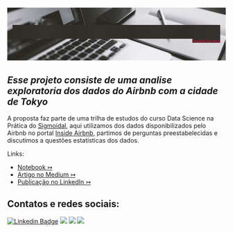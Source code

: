 <p align="center">
  <img src="https://github.com/douglascdsantos/data_science/blob/main/projetos/analisando_os_dados_do_airbnb_(tokyo)/banner_analisando_os_dados_do_airbnb_(tokyo).gif.gif?raw=true" >
</p>


*Esse projeto consiste de uma analise exploratoria dos dados do Airbnb com a cidade de Tokyo*
-
A proposta faz parte de uma trilha de estudos do curso Data Science na Prática do [Sigmoidal](https://www.instagram.com/sigmoidal.ai/), aqui utilizamos dos dados disponibilizados pelo Airbnb no portal [Inside Airbnb](https://insideairbnb.com/), partimos de perguntas preestabelecidas e discutimos a questões estatísticas dos dados.

Links:
- [Notebook ↣](https://colab.research.google.com/github/douglascdsantos/data_science/blob/main/projetos/analisando_os_dados_do_airbnb_(tokyo)/notebook/Analisando_os_Dados_do_Airbnb_(Tokyo).ipynb)
- [Artigo no Medium ↣](https://douglascdsantos.medium.com/an%C3%A1lise-dos-dados-do-airbnb-t%C3%B3quio-4af84d1805aa)
- [Publicação no LinkedIn ↣](https://www.linkedin.com/pulse/an%C3%A1lise-dos-dados-do-airbnb-t%C3%B3quio-douglas-camargo/?published=t)


## Contatos e redes sociais: 
[![Linkedin Badge](https://img.shields.io/badge/LinkedIn-0077B5?style=for-the-badge&logo=linkedin&logoColor=white)](https://www.linkedin.com/in/douglascdsantos/)
[![](https://img.shields.io/badge/Medium-F9AB00?style=for-the-badge&logo=medium&color=525252)](https://douglascdsantos.medium.com/)
[![](https://img.shields.io/badge/linktree-39E09B?style=for-the-badge&logo=linktree&logoColor=white)](https://linktr.ee/douglascsantos)
[![](https://img.shields.io/badge/Gmail-D14836?style=for-the-badge&logo=gmail&logoColor=white)](mailto:douglas.c.santos@unesp.br)


